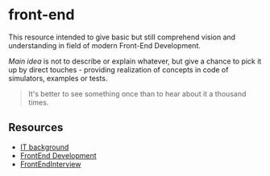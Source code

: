# front-end

This resource intended to give basic but still comprehend vision and understanding in field of modern Front-End Development.

*Main idea* is not to describe or explain whatever, but give a chance to pick it up by direct touches - providing realization of concepts in code of simulators, examples or tests.

> It's better to see something once than to hear about it a thousand times.

## Resources

* [IT background](https://docs.google.com/spreadsheets/d/1gSj_gj_SCEmjsTPEn28-tUWnub2SsFywm72cCuHToMA/pubhtml)
* [FrontEnd Development](https://docs.google.com/spreadsheets/d/1JE4R3LaB8GO1XmncZc8sxIdcEDkizMySiB83-iMXeyU/pubhtml)
* [FrontEndInterview](https://docs.google.com/spreadsheets/d/1WQzE0PYDszUGK88drpFsspb5F-yawO2Df-rxqluA2SM/pubhtml)
